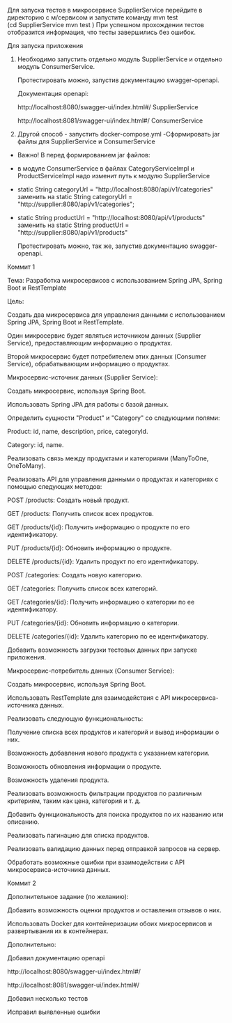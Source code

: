 Для запуска тестов в микросервисе SupplierService перейдите в директорию с м/сервисом и запустите команду 
mvn test  
(cd SupplierService
mvn test )
При успешном прохождении тестов отобразится информация, что тесты завершились без ошибок.


Для запуска приложения
1) Необходимо запустить отдельно модуль SupplierService и отдельно модуль ConsumerService.

    Протестировать можно, запустив документацию swagger-openapi.

    Документация openapi:
    
    http://localhost:8080/swagger-ui/index.html#/  SupplierService
    
    http://localhost:8081/swagger-ui/index.html#/  ConsumerService

2) Другой способ - запустить docker-compose.yml
-Сформировать jar файлы для SupplierService и ConsumerService
- Важно! В перед формированием jar файлов:
- в модуле ConsumerService в файлах CategoryServiceImpl и ProductServiceImpl надо изменит путь к модулю SupplierService

- static String categoryUrl = "http://localhost:8080/api/v1/categories" заменить на static String categoryUrl = "http://supplier:8080/api/v1/categories";

- static String productUrl = "http://localhost:8080/api/v1/products" заменить на static String productUrl = "http://supplier:8080/api/v1/products"

    Протестировать можно, так же, запустив документацию swagger-openapi.

Коммит 1

Тема: Разработка микросервисов с использованием Spring JPA, Spring Boot и RestTemplate

Цель:

Создать два микросервиса для управления данными с использованием Spring JPA, Spring Boot и RestTemplate. 

Один микросервис будет являться источником данных (Supplier Service), предоставляющим информацию о продуктах.

Второй микросервис будет потребителем этих данных (Consumer Service), обрабатывающим информацию о продуктах.

Микросервис-источник данных (Supplier Service):

Создать микросервис, используя Spring Boot.

Использовать Spring JPA для работы с базой данных.

Определить сущности "Product" и "Category" со следующими полями:

Product: id, name, description, price, categoryId.

Category: id, name.

Реализовать связь между продуктами и категориями (ManyToOne, OneToMany).

Реализовать API для управления данными о продуктах и категориях с помощью следующих методов:

POST /products: Создать новый продукт.

GET /products: Получить список всех продуктов.

GET /products/{id}: Получить информацию о продукте по его идентификатору.

PUT /products/{id}: Обновить информацию о продукте.

DELETE /products/{id}: Удалить продукт по его идентификатору.

POST /categories: Создать новую категорию.

GET /categories: Получить список всех категорий.

GET /categories/{id}: Получить информацию о категории по ее идентификатору.

PUT /categories/{id}: Обновить информацию о категории.

DELETE /categories/{id}: Удалить категорию по ее идентификатору.

Добавить возможность загрузки тестовых данных при запуске приложения.

Микросервис-потребитель данных (Consumer Service):

Создать микросервис, используя Spring Boot.

Использовать RestTemplate для взаимодействия с API микросервиса-источника данных.

Реализовать следующую функциональность:

Получение списка всех продуктов и категорий и вывод информации о них.

Возможность добавления нового продукта с указанием категории.

Возможность обновления информации о продукте.

Возможность удаления продукта.

Реализовать возможность фильтрации продуктов по различным критериям, таким как цена, категория и т. д.

Добавить функциональность для поиска продуктов по их названию или описанию.

Реализовать пагинацию для списка продуктов.

Реализовать валидацию данных перед отправкой запросов на сервер.

Обработать возможные ошибки при взаимодействии с API микросервиса-источника данных.

Коммит 2

Дополнительное задание (по желанию):

Добавить возможность оценки продуктов и оставления отзывов о них.

Использовать Docker для контейнеризации обоих микросервисов и развертывания их в контейнерах.

Дополнительно:

Добавил документацию openapi

http://localhost:8080/swagger-ui/index.html#/

http://localhost:8081/swagger-ui/index.html#/

Добавил несколько тестов

Исправил выявленные ошибки

